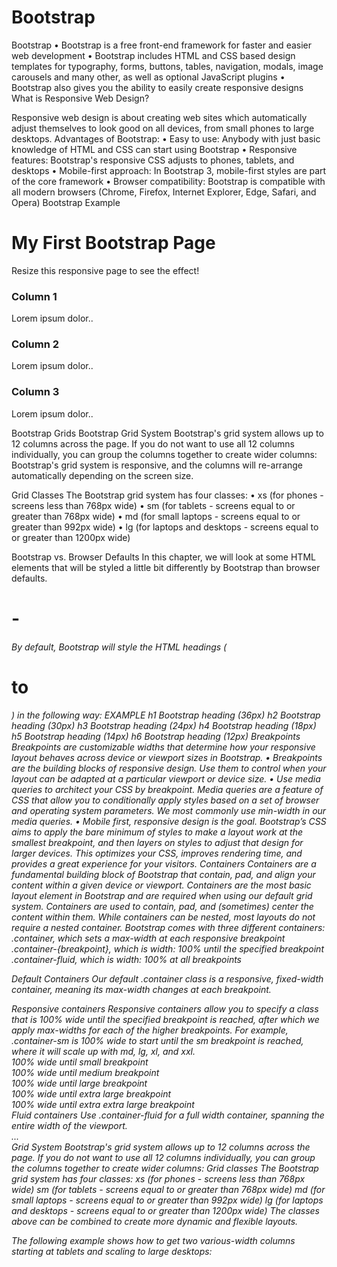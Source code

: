 # Bootstrap

Bootstrap
•	Bootstrap is a free front-end framework for faster and easier web development
•	Bootstrap includes HTML and CSS based design templates for typography, forms, buttons, tables, navigation, modals, image carousels and many other, as well as optional JavaScript plugins
•	Bootstrap also gives you the ability to easily create responsive designs
What is Responsive Web Design?

Responsive web design is about creating web sites which automatically adjust themselves to look good on all devices, from small phones to large desktops.
Advantages of Bootstrap:
•	Easy to use: Anybody with just basic knowledge of HTML and CSS can start using Bootstrap
•	Responsive features: Bootstrap's responsive CSS adjusts to phones, tablets, and desktops
•	Mobile-first approach: In Bootstrap 3, mobile-first styles are part of the core framework
•	Browser compatibility: Bootstrap is compatible with all modern browsers (Chrome, Firefox, Internet Explorer, Edge, Safari, and Opera)
Bootstrap Example
<div class="jumbotron text-center">
<h1>My First Bootstrap Page</h1>
<p>Resize this responsive page to see the effect!</p>
</div>

<div class="container">
<div class="row">
<div class="col-sm-4">
<h3>Column 1</h3>
<p>Lorem ipsum dolor..</p>
</div>
<div class="col-sm-4">
<h3>Column 2</h3>
<p>Lorem ipsum dolor..</p>
</div>
<div class="col-sm-4">
<h3>Column 3</h3>
<p>Lorem ipsum dolor..</p>
</div>
</div>
</div>
Bootstrap Grids
Bootstrap Grid System
Bootstrap's grid system allows up to 12 columns across the page.
If you do not want to use all 12 columns individually, you can group the columns together to create wider columns:
Bootstrap's grid system is responsive, and the columns will re-arrange automatically depending on the screen size.

Grid Classes
The Bootstrap grid system has four classes:
•	xs (for phones - screens less than 768px wide)
•	sm (for tablets - screens equal to or greater than 768px wide)
•	md (for small laptops - screens equal to or greater than 992px wide)
•	lg (for laptops and desktops - screens equal to or greater than 1200px wide)

Bootstrap vs. Browser Defaults
In this chapter, we will look at some HTML elements that will be styled a little bit differently by Bootstrap than browser defaults.

<h1> - <h6>
By default, Bootstrap will style the HTML headings (<h1> to <h6>) in the following way:
EXAMPLE
h1 Bootstrap heading (36px)
h2 Bootstrap heading (30px)
h3 Bootstrap heading (24px)
h4 Bootstrap heading (18px)
h5 Bootstrap heading (14px)
h6 Bootstrap heading (12px)
Breakpoints
Breakpoints are customizable widths that determine how your responsive layout behaves across device or viewport sizes in Bootstrap.
•	Breakpoints are the building blocks of responsive design. Use them to control when your layout can be adapted at a particular viewport or device size.
•	Use media queries to architect your CSS by breakpoint. Media queries are a feature of CSS that allow you to conditionally apply styles based on a set of browser and operating system parameters. We most commonly use min-width in our media queries.
•	Mobile first, responsive design is the goal. Bootstrap’s CSS aims to apply the bare minimum of styles to make a layout work at the smallest breakpoint, and then layers on styles to adjust that design for larger devices. This optimizes your CSS, improves rendering time, and provides a great experience for your visitors.
Containers
Containers are a fundamental building block of Bootstrap that contain, pad, and align your content within a given device or viewport.
Containers are the most basic layout element in Bootstrap and are required when using our default grid system. Containers are used to contain, pad, and (sometimes) center the content within them. While containers can be nested, most layouts do not require a nested container.
Bootstrap comes with three different containers:
.container, which sets a max-width at each responsive breakpoint
.container-{breakpoint}, which is width: 100% until the specified breakpoint
.container-fluid, which is width: 100% at all breakpoints

Default Containers
Our default .container class is a responsive, fixed-width container, meaning its max-width changes at each breakpoint.
<div class="container">
<!-- Content here -->
</div>
Responsive containers
Responsive containers allow you to specify a class that is 100% wide until the specified breakpoint is reached, after which we apply max-widths for each of the higher breakpoints. For example, .container-sm is 100% wide to start until the sm breakpoint is reached, where it will scale up with md, lg, xl, and xxl.
<div class="container-sm">100% wide until small breakpoint</div>
<div class="container-md">100% wide until medium breakpoint</div>
<div class="container-lg">100% wide until large breakpoint</div>
<div class="container-xl">100% wide until extra large breakpoint</div>
<div class="container-xxl">100% wide until extra extra large breakpoint</div>
Fluid containers
Use .container-fluid for a full width container, spanning the entire width of the viewport.
<div class="container-fluid">
...
</div>
Grid System
Bootstrap's grid system allows up to 12 columns across the page.
If you do not want to use all 12 columns individually, you can group the columns together to create wider columns:
Grid classes
The Bootstrap grid system has four classes:
xs (for phones - screens less than 768px wide)
sm (for tablets - screens equal to or greater than 768px wide)
md (for small laptops - screens equal to or greater than 992px wide)
lg (for laptops and desktops - screens equal to or greater than 1200px wide)
The classes above can be combined to create more dynamic and flexible layouts.

The following example shows how to get two various-width columns starting at tablets and scaling to large desktops:
<div class="container text-center">
<div class="row">
<div class="col">
</div>
<div class="col">
</div>
</div>
<div class="row">
<div class="col">
</div>
<div class="col">

</div>
<div class="col">

</div>
</div>
</div>
